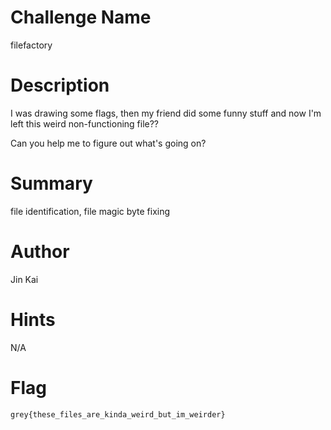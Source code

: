 # Challenge Name

filefactory

# Description

I was drawing some flags, then my friend did some funny stuff and now I'm left this weird non-functioning file??

Can you help me to figure out what's going on?

# Summary

file identification, file magic byte fixing

# Author

Jin Kai

# Hints

N/A

# Flag

`grey{these_files_are_kinda_weird_but_im_weirder}`
